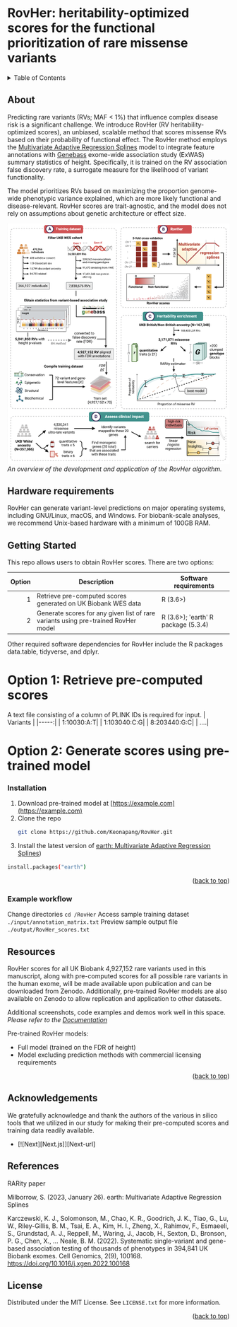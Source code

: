 # RovHer: heritability-optimized scores for the functional prioritization of rare missense variants

<!-- PROJECT SHIELDS -->
<!--
*** I'm using markdown "reference style" links for readability.
*** Reference links are enclosed in brackets [ ] instead of parentheses ( ).
*** See the bottom of this document for the declaration of the reference variables
*** for contributors-url, forks-url, etc. This is an optional, concise syntax you may use.
*** https://www.markdownguide.org/basic-syntax/#reference-style-links
-->
<!-- TABLE OF CONTENTS -->
<details>
  <summary>Table of Contents</summary>
  <ol>
    <li>
      <a href="#about-the-project">About The Project</a>
      <ul>
        <li><a href="#built-with">Built With</a></li>
      </ul>
    </li>
    <li>
      <a href="#getting-started">Getting Started</a>
      <ul>
        <li><a href="#prerequisites">Prerequisites</a></li>
        <li><a href="#installation">Installation</a></li>
      </ul>
    </li>
    <li><a href="#usage">Usage</a></li>
    <li><a href="#roadmap">Roadmap</a></li>
    <li><a href="#contributing">Contributing</a></li>
    <li><a href="#license">License</a></li>
    <li><a href="#contact">Contact</a></li>
    <li><a href="#acknowledgments">Acknowledgments</a></li>
  </ol>
</details>

<!-- ABOUT -->
## About

Predicting rare variants (RVs; MAF < 1%) that influence complex disease risk is a significant challenge. We introduce RovHer (RV heritability-optimized scores), an unbiased, scalable method that scores missense RVs based on their probability of functional effect. The RovHer method employs the [Multivariate Adaptive Regression Splines](https://CRAN.R-project.org/package=earth) model to integrate feature annotations with [Genebass](https://app.genebass.org/) exome-wide association study (ExWAS) summary statistics of height. Specifically, it is trained on the RV association false discovery rate, a surrogate measure for the likelihood of variant functionality.

The model prioritizes RVs based on maximizing the proportion genome-wide phenotypic variance explained, which are more likely functional and disease-relevant. RovHer scores are trait-agnostic, and the model does not rely on assumptions about genetic architecture or effect size.

![Workflow Overview](RovHer%20workflow.png)
*An overview of the development and application of the RovHer algorithm.*

## Hardware requirements
RovHer can generate variant-level predictions on major operating systems, including GNU/Linux, macOS, and Windows. For biobank-scale analyses, we recommend Unix-based hardware with a minimum of 100GB RAM. 

<!-- GETTING STARTED -->
## Getting Started

This repo allows users to obtain RovHer scores. There are two options:

| Option | Description | Software requirements |
|-----:|-----------|-----------|
|     1| Retrieve pre-computed scores generated on UK Biobank WES data | R (3.6>) |
|     2| Generate scores for any given list of rare variants using pre-trained RovHer model | R (3.6>); 'earth' R package (5.3.4) |

Other required software dependencies for RovHer include the R packages data.table, tidyverse, and dplyr. 

# Option 1: Retrieve pre-computed scores 

A text file consisting of a column of PLINK IDs is required for input. 
| Variants |
|-----:|
|  1:10030:A:T| 
|  1:103040:C:G| 
|  8:203440:G:C| 
|  ....| 


# Option 2: Generate scores using pre-trained model

### Installation

1. Download pre-trained model at [https://example.com](https://example.com)
2. Clone the repo
   ```sh
   git clone https://github.com/Keonapang/RovHer.git
   ```
3. Install the latest version of [earth: Multivariate Adaptive Regression Splines](https://CRAN.R-project.org/package=earth))
  ```sh
  install.packages("earth")
  ```
<p align="right">(<a href="#readme-top">back to top</a>)</p>

### Example workflow

Change directories `cd /RovHer`
Access sample training dataset `./input/annotation_matrix.txt` 
Preview sample output file `./output/RovHer_scores.txt`

<!-- Resources -->

## Resources

RovHer scores for all UK Biobank 4,927,152 rare variants used in this manuscript, along with pre-computed scores for all possible rare variants in the human exome, will be made available upon publication and can be downloaded from Zenodo. Additionally, pre-trained RovHer models are also available on Zenodo to allow replication and application to other datasets.

Additional screenshots, code examples and demos work well in this space. 
_Please refer to the [Documentation](https://example.com)_

Pre-trained RovHer models:
* Full model (trained on the FDR of height)
* Model excluding prediction methods with commercial licensing requirements

<p align="right">(<a href="#readme-top">back to top</a>)</p>


<!-- ROADMAP -->
## Acknowledgements

We gratefully acknowledge and thank the authors of the various in silico tools that we utilized in our study for making their pre-computed scores and training data readily available.
* [![Next][Next.js]][Next-url]


## References

RARity paper

Milborrow, S. (2023, January 26). earth: Multivariate Adaptive Regression Splines

Karczewski, K. J., Solomonson, M., Chao, K. R., Goodrich, J. K., Tiao, G., Lu, W., Riley-Gillis, B. M., Tsai, E. A., Kim, H. I., Zheng, X., Rahimov, F., Esmaeeli, S., Grundstad, A. J., Reppell, M., Waring, J., Jacob, H., Sexton, D., Bronson, P. G., Chen, X., … Neale, B. M. (2022). Systematic single-variant and gene-based association testing of thousands of phenotypes in 394,841 UK Biobank exomes. Cell Genomics, 2(9), 100168. https://doi.org/10.1016/j.xgen.2022.100168

<!-- LICENSE -->
## License

Distributed under the MIT License. See `LICENSE.txt` for more information.

<p align="right">(<a href="#readme-top">back to top</a>)</p>

